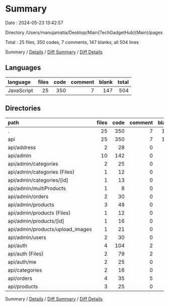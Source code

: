 # Summary

Date : 2024-05-23 13:42:57

Directory /Users/manujamatia/Desktop/Main(TechGadgetHub)(Main)/pages

Total : 25 files,  350 codes, 7 comments, 147 blanks, all 504 lines

Summary / [Details](details.md) / [Diff Summary](diff.md) / [Diff Details](diff-details.md)

## Languages
| language | files | code | comment | blank | total |
| :--- | ---: | ---: | ---: | ---: | ---: |
| JavaScript | 25 | 350 | 7 | 147 | 504 |

## Directories
| path | files | code | comment | blank | total |
| :--- | ---: | ---: | ---: | ---: | ---: |
| . | 25 | 350 | 7 | 147 | 504 |
| api | 25 | 350 | 7 | 147 | 504 |
| api/address | 2 | 28 | 0 | 12 | 40 |
| api/admin | 10 | 142 | 0 | 53 | 195 |
| api/admin/categories | 2 | 25 | 0 | 11 | 36 |
| api/admin/categories (Files) | 1 | 12 | 0 | 5 | 17 |
| api/admin/categories/[id] | 1 | 13 | 0 | 6 | 19 |
| api/admin/multiProducts | 1 | 8 | 0 | 5 | 13 |
| api/admin/orders | 2 | 30 | 0 | 10 | 40 |
| api/admin/products | 3 | 49 | 0 | 17 | 66 |
| api/admin/products (Files) | 1 | 12 | 0 | 5 | 17 |
| api/admin/products/[id] | 1 | 16 | 0 | 5 | 21 |
| api/admin/products/upload_images | 1 | 21 | 0 | 7 | 28 |
| api/admin/users | 2 | 30 | 0 | 10 | 40 |
| api/auth | 4 | 104 | 2 | 36 | 142 |
| api/auth (Files) | 2 | 79 | 2 | 24 | 105 |
| api/auth/me | 2 | 25 | 0 | 12 | 37 |
| api/categories | 2 | 16 | 0 | 10 | 26 |
| api/orders | 4 | 35 | 5 | 21 | 61 |
| api/products | 3 | 25 | 0 | 15 | 40 |

Summary / [Details](details.md) / [Diff Summary](diff.md) / [Diff Details](diff-details.md)
